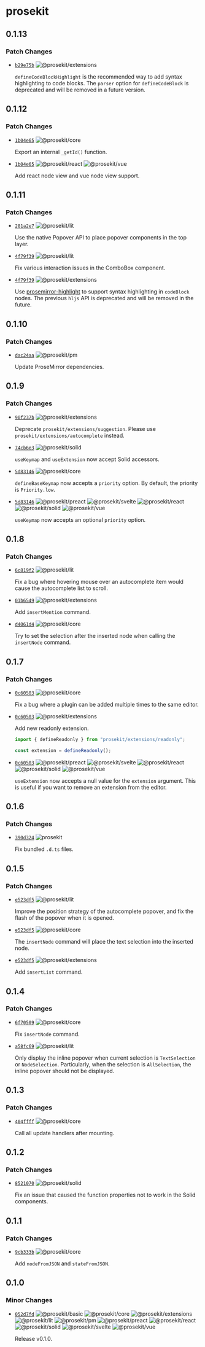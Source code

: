 # prosekit

## 0.1.13

### Patch Changes

- [`b29e75b`](https://github.com/ocavue/prosekit/commit/b29e75b6566304b3977c8baca4442bb696d5483b) ![@prosekit/extensions](https://img.shields.io/badge/prosekit%2Fextensions-444444)

  `defineCodeBlockHighlight` is the recommended way to add syntax highlighting to code blocks. The `parser` option for `defineCodeBlock` is deprecated and will be removed in a future version.

## 0.1.12

### Patch Changes

- [`1b04e65`](https://github.com/ocavue/prosekit/commit/1b04e655cfbe942da9914ef790b0a43807c299ad) ![@prosekit/core](https://img.shields.io/badge/prosekit%2Fcore-444444)

  Export an internal `_getId()` function.

- [`1b04e65`](https://github.com/ocavue/prosekit/commit/1b04e655cfbe942da9914ef790b0a43807c299ad) ![@prosekit/react](https://img.shields.io/badge/prosekit%2Freact-444444?logo=react) ![@prosekit/vue](https://img.shields.io/badge/prosekit%2Fvue-444444?logo=vuedotjs)

  Add react node view and vue node view support.

## 0.1.11

### Patch Changes

- [`281a2e7`](https://github.com/ocavue/prosekit/commit/281a2e71c3daa7f1aa6b56df64f3e143c5faabe9) ![@prosekit/lit](https://img.shields.io/badge/prosekit%2Flit-444444?logo=lit)

  Use the native Popover API to place popover components in the top layer.

- [`4f79f39`](https://github.com/ocavue/prosekit/commit/4f79f3965b6f81b0310635050202ddd32eef4761) ![@prosekit/lit](https://img.shields.io/badge/prosekit%2Flit-444444?logo=lit)

  Fix various interaction issues in the ComboBox component.

- [`4f79f39`](https://github.com/ocavue/prosekit/commit/4f79f3965b6f81b0310635050202ddd32eef4761) ![@prosekit/extensions](https://img.shields.io/badge/prosekit%2Fextensions-444444)

  Use [prosemirror-highlight] to support syntax highlighting in `codeBlock` nodes.
  The previous `hljs` API is deprecated and will be removed in the future.

  [prosemirror-highlight]: https://github.com/ocavue/prosemirror-highlight

## 0.1.10

### Patch Changes

- [`dac24aa`](https://github.com/ocavue/prosekit/commit/dac24aa342df4226b23eef5731574e081f206b87) ![@prosekit/pm](https://img.shields.io/badge/prosekit%2Fpm-444444)

  Update ProseMirror dependencies.

## 0.1.9

### Patch Changes

- [`90f237b`](https://github.com/ocavue/prosekit/commit/90f237bd1517171df3135abbccbc353d18aaad47) ![@prosekit/extensions](https://img.shields.io/badge/prosekit%2Fextensions-444444)

  Deprecate `prosekit/extensions/suggestion`. Please use `prosekit/extensions/autocomplete` instead.

- [`74cb6e3`](https://github.com/ocavue/prosekit/commit/74cb6e35c95eadb9ea1511f3b402ebf63f5838a7) ![@prosekit/solid](https://img.shields.io/badge/prosekit%2Fsolid-444444?logo=solid)

  `useKeymap` and `useExtension` now accept Solid accessors.

- [`5d83146`](https://github.com/ocavue/prosekit/commit/5d83146e35c6d9ec5d855a76ddaac43bf6cc6ded) ![@prosekit/core](https://img.shields.io/badge/prosekit%2Fcore-444444)

  `defineBaseKeymap` now accepts a `priority` option. By default, the priority is `Priority.low`.

- [`5d83146`](https://github.com/ocavue/prosekit/commit/5d83146e35c6d9ec5d855a76ddaac43bf6cc6ded) ![@prosekit/preact](https://img.shields.io/badge/prosekit%2Fpreact-444444?logo=preact) ![@prosekit/svelte](https://img.shields.io/badge/prosekit%2Fsvelte-444444?logo=svelte) ![@prosekit/react](https://img.shields.io/badge/prosekit%2Freact-444444?logo=react) ![@prosekit/solid](https://img.shields.io/badge/prosekit%2Fsolid-444444?logo=solid) ![@prosekit/vue](https://img.shields.io/badge/prosekit%2Fvue-444444?logo=vuedotjs)

  `useKeymap` now accepts an optional `priority` option.

## 0.1.8

### Patch Changes

- [`6c819f2`](https://github.com/ocavue/prosekit/commit/6c819f2) ![@prosekit/lit](https://img.shields.io/badge/prosekit%2Flit-444444?logo=lit)

  Fix a bug where hovering mouse over an autocomplete item would cause the autocomplete list to scroll.

- [`01b6549`](https://github.com/ocavue/prosekit/commit/01b6549) ![@prosekit/extensions](https://img.shields.io/badge/prosekit%2Fextensions-444444)

  Add `insertMention` command.

- [`d4061d4`](https://github.com/ocavue/prosekit/commit/d4061d4) ![@prosekit/core](https://img.shields.io/badge/prosekit%2Fcore-444444)

  Try to set the selection after the inserted node when calling the `insertNode` command.

## 0.1.7

### Patch Changes

- [`0c60503`](https://github.com/ocavue/prosekit/commit/0c60503) ![@prosekit/core](https://img.shields.io/badge/prosekit%2Fcore-444444)

  Fix a bug where a plugin can be added multiple times to the same editor.

- [`0c60503`](https://github.com/ocavue/prosekit/commit/0c60503) ![@prosekit/extensions](https://img.shields.io/badge/prosekit%2Fextensions-444444)

  Add new readonly extension.

  ```ts
  import { defineReadonly } from "prosekit/extensions/readonly";

  const extension = defineReadonly();
  ```

- [`0c60503`](https://github.com/ocavue/prosekit/commit/0c60503) ![@prosekit/preact](https://img.shields.io/badge/prosekit%2Fpreact-444444?logo=preact) ![@prosekit/svelte](https://img.shields.io/badge/prosekit%2Fsvelte-444444?logo=svelte) ![@prosekit/react](https://img.shields.io/badge/prosekit%2Freact-444444?logo=react) ![@prosekit/solid](https://img.shields.io/badge/prosekit%2Fsolid-444444?logo=solid) ![@prosekit/vue](https://img.shields.io/badge/prosekit%2Fvue-444444?logo=vuedotjs)

  `useExtension` now accepts a null value for the `extension` argument. This is
  useful if you want to remove an extension from the editor.

## 0.1.6

### Patch Changes

- [`390d324`](https://github.com/ocavue/prosekit/commit/390d324) ![prosekit](https://img.shields.io/badge/prosekit-444444)

  Fix bundled `.d.ts` files.

## 0.1.5

### Patch Changes

- [`e523df5`](https://github.com/ocavue/prosekit/commit/e523df5) ![@prosekit/lit](https://img.shields.io/badge/prosekit%2Flit-444444?logo=lit)

  Improve the position strategy of the autocomplete popover, and fix the flash of the popover when it is opened.

- [`e523df5`](https://github.com/ocavue/prosekit/commit/e523df5) ![@prosekit/core](https://img.shields.io/badge/prosekit%2Fcore-444444)

  The `insertNode` command will place the text selection into the inserted node.

- [`e523df5`](https://github.com/ocavue/prosekit/commit/e523df5) ![@prosekit/extensions](https://img.shields.io/badge/prosekit%2Fextensions-444444)

  Add `insertList` command.

## 0.1.4

### Patch Changes

- [`6f70509`](https://github.com/ocavue/prosekit/commit/6f70509) ![@prosekit/core](https://img.shields.io/badge/prosekit%2Fcore-444444)

  Fix `insertNode` command.

- [`a58fc69`](https://github.com/ocavue/prosekit/commit/a58fc69) ![@prosekit/lit](https://img.shields.io/badge/prosekit%2Flit-444444?logo=lit)

  Only display the inline popover when current selection is `TextSelection` or `NodeSelection`. Particularly, when the selection is `AllSelection`, the inline popover should not be displayed.

## 0.1.3

### Patch Changes

- [`404ffff`](https://github.com/ocavue/prosekit/commit/404ffff) ![@prosekit/core](https://img.shields.io/badge/prosekit%2Fcore-444444)

  Call all update handlers after mounting.

## 0.1.2

### Patch Changes

- [`8521070`](https://github.com/ocavue/prosekit/commit/8521070) ![@prosekit/solid](https://img.shields.io/badge/prosekit%2Fsolid-444444?logo=solid)

  Fix an issue that caused the function properties not to work in the Solid components.

## 0.1.1

### Patch Changes

- [`9cb333b`](https://github.com/ocavue/prosekit/commit/9cb333b) ![@prosekit/core](https://img.shields.io/badge/prosekit%2Fcore-444444)

  Add `nodeFromJSON` and `stateFromJSON`.

## 0.1.0

### Minor Changes

- [`052d7fd`](https://github.com/ocavue/prosekit/commit/052d7fd) ![@prosekit/basic](https://img.shields.io/badge/prosekit%2Fbasic-444444) ![@prosekit/core](https://img.shields.io/badge/prosekit%2Fcore-444444) ![@prosekit/extensions](https://img.shields.io/badge/prosekit%2Fextensions-444444) ![@prosekit/lit](https://img.shields.io/badge/prosekit%2Flit-444444?logo=lit) ![@prosekit/pm](https://img.shields.io/badge/prosekit%2Fpm-444444) ![@prosekit/preact](https://img.shields.io/badge/prosekit%2Fpreact-444444?logo=preact) ![@prosekit/react](https://img.shields.io/badge/prosekit%2Freact-444444?logo=react) ![@prosekit/solid](https://img.shields.io/badge/prosekit%2Fsolid-444444?logo=solid) ![@prosekit/svelte](https://img.shields.io/badge/prosekit%2Fsvelte-444444?logo=svelte) ![@prosekit/vue](https://img.shields.io/badge/prosekit%2Fvue-444444?logo=vuedotjs)

  Release v0.1.0.
